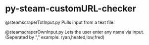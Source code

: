 # py-steam-customURL-checker

  @steamscraperTxtInput.py
  Pulls input from a text file.
  
  @steamscraperOwnInput.py
  Lets the user enter any name via input. (Seperated by "," example: ryan,heated,low,fred)
